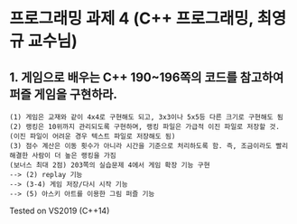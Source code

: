 프로그래밍 과제 4 (C++ 프로그래밍, 최영규 교수님)
=============
## 1. 게임으로 배우는 C++ 190~196쪽의 코드를 참고하여 퍼즐 게임을 구현하라.
```
(1) 게임은 교재와 같이 4x4로 구현해도 되고, 3x3이나 5x5등 다른 크기로 구현해도 됨
(2) 랭킹은 10위까지 관리되도록 구현하며, 랭킹 파일은 가급적 이진 파일로 저장할 것. (이진 파일이 어려운 경우 텍스트 파일로 저장해도 됨)
(3) 점수 계산은 이동 횟수가 아니라 시간을 기준으로 처리하도록 함. 즉, 조금이라도 빨리 해결한 사람이 더 높은 랭킹을 가짐
(보너스 최대 2점) 203쪽의 실습문제 4에서 게임 확장 기능 구현
--> (2) replay 기능
--> (3-4) 게임 저장/다시 시작 기능
--> (5) 아스키 아트를 이용한 그림 퍼즐 기능
```
Tested on VS2019 (C++14)
